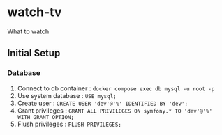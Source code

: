 # watch-tv
What to watch


## Initial Setup

### Database
1. Connect to db container : `docker compose exec db mysql -u root -p`
2. Use system database : `USE mysql;`
3. Create user : `CREATE USER 'dev'@'%' IDENTIFIED BY 'dev';`
4. Grant privileges : `GRANT ALL PRIVILEGES ON symfony.* TO 'dev'@'%' WITH GRANT OPTION;`
5. Flush privileges : `FLUSH PRIVILEGES;`

